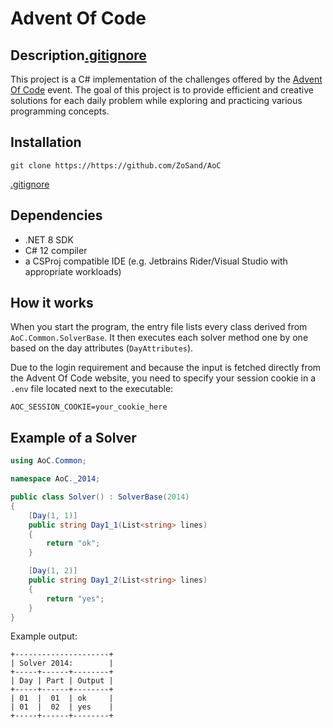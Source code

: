 # Advent Of Code

## Description[.gitignore](.gitignore)
This project is a C# implementation of the challenges offered by the [Advent Of Code](https://adventofcode.com) 
event. The goal of this project is to provide efficient and creative solutions for 
each daily problem while exploring and practicing various programming concepts.

## Installation

```shell
git clone https://https://github.com/ZoSand/AoC
```
[.gitignore](.gitignore)
## Dependencies

- .NET 8 SDK
- C# 12 compiler
- a CSProj compatible IDE (e.g. Jetbrains Rider/Visual Studio with appropriate workloads)

## How it works

When you start the program, the entry file lists every class derived from `AoC.Common.SolverBase`.
It then executes each solver method one by one based on the day attributes (`DayAttributes`).

Due to the login requirement and because the input is fetched directly from the Advent Of Code website,
you need to specify your session cookie in a `.env` file located next to the executable:

```env
AOC_SESSION_COOKIE=your_cookie_here
```

## Example of a Solver

```csharp
using AoC.Common;

namespace AoC._2014;

public class Solver() : SolverBase(2014)
{
    [Day(1, 1)]
    public string Day1_1(List<string> lines)
    {
        return "ok";
    }

    [Day(1, 2)]
    public string Day1_2(List<string> lines)
    {
        return "yes";
    }
}
```
Example output:
```
+---------------------+
| Solver 2014:        |
+-----+------+--------+
| Day | Part | Output |
+-----+------+--------+
| 01  |  01  | ok     |
| 01  |  02  | yes    |
+-----+------+--------+
```